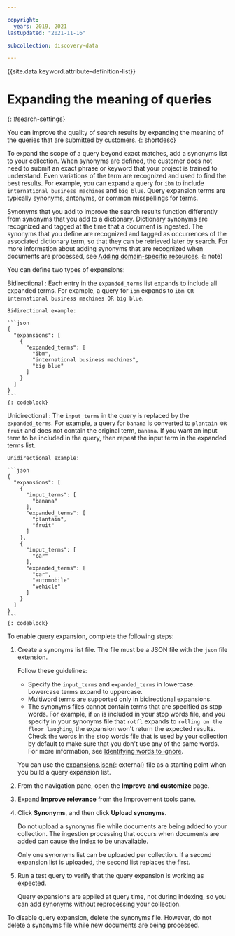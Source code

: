 ```yaml
---

copyright:
  years: 2019, 2021
lastupdated: "2021-11-16"

subcollection: discovery-data

---
```


{{site.data.keyword.attribute-definition-list}}

# Expanding the meaning of queries
{: #search-settings}

<!-- c/s help for *Search settings* page. Do not delete. -->

You can improve the quality of search results by expanding the meaning of the queries that are submitted by customers.
{: shortdesc}

To expand the scope of a query beyond exact matches, add a synonyms list to your collection. When synonyms are defined, the customer does not need to submit an exact phrase or keyword that your project is trained to understand. Even variations of the term are recognized and used to find the best results. For example, you can expand a query for `ibm` to include `international business machines` and `big blue`. Query expansion terms are typically synonyms, antonyms, or common misspellings for terms.

Synonyms that you add to improve the search results function differently from synonyms that you add to a dictionary. Dictionary synonyms are recognized and tagged at the time that a document is ingested. The synonyms that you define are recognized and tagged as occurrences of the associated dictionary term, so that they can be retrieved later by search. For more information about adding synonyms that are recognized when documents are processed, see [Adding domain-specific resources](/docs/discovery-data?topic=discovery-data-domain#dictionary).
{: note}

You can define two types of expansions:

Bidirectional
:   Each entry in the `expanded_terms` list expands to include all expanded terms. For example, a query for `ibm` expands to `ibm OR international business machines OR big blue`.

    Bidirectional example:

    ```json
    {
      "expansions": [
        {
          "expanded_terms": [
            "ibm",
            "international business machines",
            "big blue"
          ]
        }
      ]
    }
    ```
    {: codeblock}

Unidirectional
:   The `input_terms` in the query is replaced by the `expanded_terms`. For example, a query for `banana` is converted to `plantain OR fruit` and does not contain the original term, `banana`. If you want an input term to be included in the query, then repeat the input term in the expanded terms list.

    Unidirectional example:

    ```json
    {
      "expansions": [
        {
          "input_terms": [
            "banana"
          ],
          "expanded_terms": [
            "plantain",
            "fruit"
          ]
        },
        {
          "input_terms": [
            "car"
          ],
          "expanded_terms": [
            "car",
            "automobile"
            "vehicle"
          ]
        }
      ]
    }
    ```
    {: codeblock}

To enable query expansion, complete the following steps:

1.  Create a synonyms list file. The file must be a JSON file with the `json` file extension.

    Follow these guidelines:

    -   Specify the `input_terms` and `expanded_terms` in lowercase. Lowercase terms expand to uppercase.
    -   Multiword terms are supported only in bidirectional expansions.
    -   The synonyms files cannot contain terms that are specified as stop words. For example, if `on` is included in your stop words file, and you specify in your synonyms file that `rotfl` expands to `rolling on the floor laughing`, the expansion won't return the expected results. Check the words in the stop words file that is used by your collection by default to make sure that you don't use any of the same words. For more information, see [Identifying words to ignore](/docs/discovery-data?topic=discovery-data-stopwords).

    You can use the [expansions.json](https://watson-developer-cloud.github.io/doc-tutorial-downloads/discovery/expansions.json){: external} file as a starting point when you build a query expansion list.

1.  From the navigation pane, open the **Improve and customize** page.
1.  Expand **Improve relevance** from the Improvement tools pane.
1.  Click **Synonyms**, and then click **Upload synonyms**.

    Do not upload a synonyms file while documents are being added to your collection. The ingestion processing that occurs when documents are added can cause the index to be unavailable.

    Only one synonyms list can be uploaded per collection. If a second expansion list is uploaded, the second list replaces the first.

1.  Run a test query to verify that the query expansion is working as expected.

    Query expansions are applied at query time, not during indexing, so you can add synonyms without reprocessing your collection.

To disable query expansion, delete the synonyms file. However, do not delete a synonyms file while new documents are being processed.
